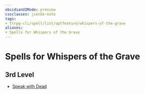 ```yaml
---
obsidianUIMode: preview
cssclasses: json5e-note
tags:
- ttrpg-cli/spell/list/optfeature/whispers-of-the-grave
aliases:
- Spells for Whispers of the Grave
---
```

# Spells for Whispers of the Grave

## 3rd Level

- [Speak with Dead](/3-Mechanics/CLI/spells/speak-with-dead-xphb.md "XPHB")